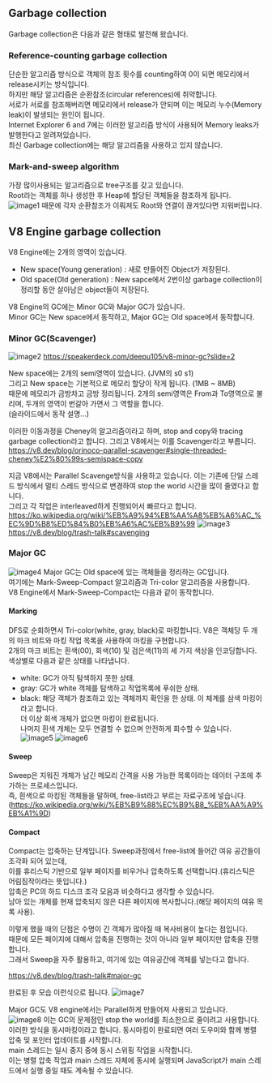 ## Garbage collection
Garbage collection은 다음과 같은 형태로 발전해 왔습니다.

### Reference-counting garbage collection
단순한 알고리즘 방식으로 객체의 참조 횟수를 counting하여 0이 되면 메모리에서 release시키는 방식입니다.  
하지만 해당 알고리즘은 순환참조(circular references)에 취약합니다.  
서로가 서로를 참조해버리면 메모리에서 release가 안되며 이는 메모리 누수(Memory leak)이 발생되는 원인이 됩니다.  
Internet Explorer 6 and 7에는 이러한 알고리즘 방식이 사용되어 Memory leaks가 발행한다고 알려져있습니다.  
최신 Garbage collection에는 해당 알고리즘을 사용하고 있지 않습니다.

### Mark-and-sweep algorithm
가장 많이사용되는 알고리즘으로 tree구조를 갖고 있습니다.  
Root라는 객체를 하나 생성한 후 Heap에 할당된 객체들을 참조하게 됩니다.  
![image1](Mark-and-sweep.png)
때문에 각자 순환참조가 이뤄져도 Root와 연결이 끊겨있다면 지워버립니다.  

## V8 Engine garbage collection
V8 Engine에는 2개의 영역이 있습니다.
- New space(Young generation) : 새로 만들어진 Object가 저장된다.
- Old space(Old generation) : New sapce에서 2번이상 garbage collection이 정리할 동안 살아남은 object들이 저장된다.

V8 Engine의 GC에는 Minor GC와 Major GC가 있습니다.  
Minor GC는 New space에서 동작하고, Major GC는 Old space에서 동작합니다.  

### Minor GC(Scavenger)
![image2](v8engine_memory.png)
https://speakerdeck.com/deepu105/v8-minor-gc?slide=2

New space에는 2개의 semi영역이 있습니다. (JVM의 s0 s1)  
그리고 New space는 기본적으로 메모리 할당이 작게 됩니다. (1MB ~ 8MB)  
때문에 메모리가 금방차고 금방 정리됩니다. 
2개의 semi영역은 From과 To영역으로 불리며, 두개의 영역이 번갈아 가면서 그 역할을 합니다.  
(슬라이드에서 동작 설명...)

이러한 이동과정을 Cheney의 알고리즘이라고 하며, stop and copy와 tracing garbage collection라고 합니다.
그리고 V8에서는 이를 Scavenger라고 부릅니다.
https://v8.dev/blog/orinoco-parallel-scavenger#single-threaded-cheney%E2%80%99s-semispace-copy

지금 V8에서는 Parallel Scavenge방식을 사용하고 있습니다.
이는 기존에 단일 스레드 방식에서 멀티 스레드 방식으로 변경하여 stop the world 시간을 많이 줄였다고 합니다.  
그리고 각 작업은 interleaved하게 진행되어서 빠르다고 합니다. https://ko.wikipedia.org/wiki/%EB%A9%94%EB%AA%A8%EB%A6%AC_%EC%9D%B8%ED%84%B0%EB%A6%AC%EB%B9%99
![image3](parallel_scavenger.png)
https://v8.dev/blog/trash-talk#scavenging

### Major GC
![image4](Mark-Sweep-Compact.png)
Major GC는 Old space에 있는 객체들을 정리하는 GC입니다.  
여기에는 Mark-Sweep-Compact 알고리즘과 Tri-color 알고리즘을 사용합니다.  
V8 Engine에서 Mark-Sweep-Compact는 다음과 같이 동작합니다.  

#### Marking
DFS로 순회하면서 Tri-color(white, gray, black)로 마킹합니다.
V8은 객체당 두 개의 마크 비트와 마킹 작업 목록을 사용하여 마킹을 구현합니다.  
2개의 마크 비트는 흰색(00), 회색(10) 및 검은색(11)의 세 가지 색상을 인코딩합니다.  
색상별로 다음과 같은 상태를 나타냅니다.
- white: GC가 아직 탐색하지 못한 상태.
- gray: GC가 white 객체를 탐색하고 작업목록에 푸쉬한 상태.
- black: 해당 객체가 참조하고 있는 객체까지 확인을 한 상태. 
이 체계를 삼색 마킹이라고 합니다.  
더 이상 회색 개체가 없으면 마킹이 완료됩니다.  
나머지 흰색 개체는 모두 연결할 수 없으며 안전하게 회수할 수 있습니다.  
![image5](marking1.png)
![image6](marking2.png)

#### Sweep
Sweep은 지워진 개체가 남긴 메모리 간격을 사용 가능한 목록이라는 데이터 구조에 추가하는 프로세스입니다.  
즉, 흰색으로 마킹된 객체들을 말하며, free-list라고 부르는 자료구조에 넣습니다.  (https://ko.wikipedia.org/wiki/%EB%B9%88%EC%B9%B8_%EB%AA%A9%EB%A1%9D)



#### Compact 
Compact는 압축하는 단계입니다. Sweep과정에서 free-list에 들어간 여유 공간들이 조각화 되어 있는데,  
이를 휴리스틱 기반으로 일부 페이지를 비우거나 압축하도록 선택합니다.(휴리스틱은 어림짐작이라는 뜻입니다.)  
압축은 PC의 하드 디스크 조각 모음과 비슷하다고 생각할 수 있습니다.  
남아 있는 개체를 현재 압축되지 않은 다른 페이지에 복사합니다.(해당 페이지의 여유 목록 사용).  

이렇게 했을 때의 단점은 수명이 긴 객체가 많아질 때 복사비용이 높다는 점입니다.  
때문에 모든 페이지에 대해서 압축을 진행하는 것이 아니라 일부 페이지만 압축을 진행합니다.  
그래서 Sweep을 자주 활용하고, 여기에 있는 여유공간에 객체를 넣는다고 합니다.

https://v8.dev/blog/trash-talk#major-gc

완료된 후 모습 이런식으로 됩니다.
![image7](major_complete.png)

Major GC도 V8 engine에서는 Parallel하게 만들어져 사용되고 있습니다.  
![image8](parallel_major.png)
이는 GC의 문제점인 stop the world를 최소한으로 줄이려고 사용합니다. 
이러한 방식을 동시마킹이라고 합니다. 동시마킹이 완료되면 여러 도우미와 함께 병렬 압축 및 포인터 업데이트를 시작합니다.  
main 스레드는 일시 중지 중에 동시 스위핑 작업을 시작합니다.  
이는 병렬 압축 작업과 main 스레드 자체에 동시에 실행되며 JavaScript가 main 스레드에서 실행 중일 때도 계속될 수 있습니다.
